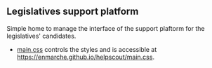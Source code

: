 ## Legislatives support platform

Simple home to manage the interface of the support plaftorm for the legislatives' candidates. 

* [main.css](https://github.com/EnMarche/helpscout/blob/master/main.css) controls the styles and is accessible at https://enmarche.github.io/helpscout/main.css.
